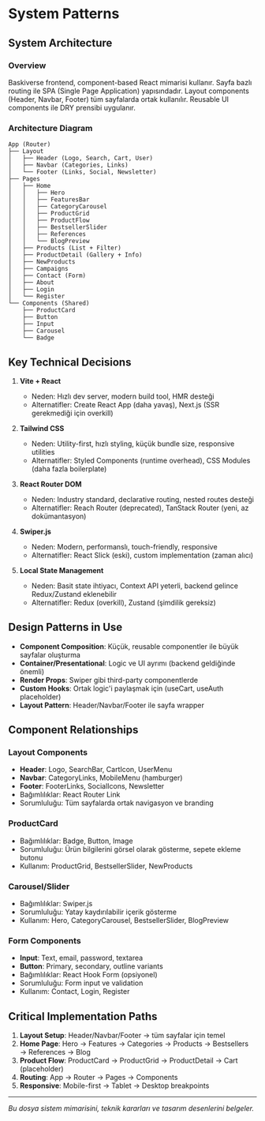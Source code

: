 # System Patterns

## System Architecture
### Overview
Baskiverse frontend, component-based React mimarisi kullanır. Sayfa bazlı routing ile SPA (Single Page Application) yapısındadır. Layout components (Header, Navbar, Footer) tüm sayfalarda ortak kullanılır. Reusable UI components ile DRY prensibi uygulanır.

### Architecture Diagram
```
App (Router)
├── Layout
│   ├── Header (Logo, Search, Cart, User)
│   ├── Navbar (Categories, Links)
│   └── Footer (Links, Social, Newsletter)
├── Pages
│   ├── Home
│   │   ├── Hero
│   │   ├── FeaturesBar
│   │   ├── CategoryCarousel
│   │   ├── ProductGrid
│   │   ├── ProductFlow
│   │   ├── BestsellerSlider
│   │   ├── References
│   │   └── BlogPreview
│   ├── Products (List + Filter)
│   ├── ProductDetail (Gallery + Info)
│   ├── NewProducts
│   ├── Campaigns
│   ├── Contact (Form)
│   ├── About
│   ├── Login
│   └── Register
└── Components (Shared)
    ├── ProductCard
    ├── Button
    ├── Input
    ├── Carousel
    └── Badge
```

## Key Technical Decisions
1. **Vite + React**
   - Neden: Hızlı dev server, modern build tool, HMR desteği
   - Alternatifler: Create React App (daha yavaş), Next.js (SSR gerekmediği için overkill)

2. **Tailwind CSS**
   - Neden: Utility-first, hızlı styling, küçük bundle size, responsive utilities
   - Alternatifler: Styled Components (runtime overhead), CSS Modules (daha fazla boilerplate)

3. **React Router DOM**
   - Neden: Industry standard, declarative routing, nested routes desteği
   - Alternatifler: Reach Router (deprecated), TanStack Router (yeni, az dokümantasyon)

4. **Swiper.js**
   - Neden: Modern, performanslı, touch-friendly, responsive
   - Alternatifler: React Slick (eski), custom implementation (zaman alıcı)

5. **Local State Management**
   - Neden: Basit state ihtiyacı, Context API yeterli, backend gelince Redux/Zustand eklenebilir
   - Alternatifler: Redux (overkill), Zustand (şimdilik gereksiz)

## Design Patterns in Use
- **Component Composition**: Küçük, reusable componentler ile büyük sayfalar oluşturma
- **Container/Presentational**: Logic ve UI ayrımı (backend geldiğinde önemli)
- **Render Props**: Swiper gibi third-party componentlerde
- **Custom Hooks**: Ortak logic'i paylaşmak için (useCart, useAuth placeholder)
- **Layout Pattern**: Header/Navbar/Footer ile sayfa wrapper

## Component Relationships
### Layout Components
- **Header**: Logo, SearchBar, CartIcon, UserMenu
- **Navbar**: CategoryLinks, MobileMenu (hamburger)
- **Footer**: FooterLinks, SocialIcons, Newsletter
- Bağımlılıklar: React Router Link
- Sorumluluğu: Tüm sayfalarda ortak navigasyon ve branding

### ProductCard
- Bağımlılıklar: Badge, Button, Image
- Sorumluluğu: Ürün bilgilerini görsel olarak gösterme, sepete ekleme butonu
- Kullanım: ProductGrid, BestsellerSlider, NewProducts

### Carousel/Slider
- Bağımlılıklar: Swiper.js
- Sorumluluğu: Yatay kaydırılabilir içerik gösterme
- Kullanım: Hero, CategoryCarousel, BestsellerSlider, BlogPreview

### Form Components
- **Input**: Text, email, password, textarea
- **Button**: Primary, secondary, outline variants
- Bağımlılıklar: React Hook Form (opsiyonel)
- Sorumluluğu: Form input ve validation
- Kullanım: Contact, Login, Register

## Critical Implementation Paths
1. **Layout Setup**: Header/Navbar/Footer → tüm sayfalar için temel
2. **Home Page**: Hero → Features → Categories → Products → Bestsellers → References → Blog
3. **Product Flow**: ProductCard → ProductGrid → ProductDetail → Cart (placeholder)
4. **Routing**: App → Router → Pages → Components
5. **Responsive**: Mobile-first → Tablet → Desktop breakpoints

---
*Bu dosya sistem mimarisini, teknik kararları ve tasarım desenlerini belgeler.*
